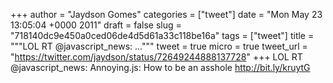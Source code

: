 
+++
author = "Jaydson Gomes"
categories = ["tweet"]
date = "Mon May 23 13:05:04 +0000 2011"
draft = false
slug = "718140dc9e450a0ced06de4d5d61a33c118be16a"
tags = ["tweet"]
title = """LOL RT @javascript_news: ..."""
tweet = true
micro = true
tweet_url = "https://twitter.com/jaydson/status/72649244888137728"
+++
LOL RT @javascript_news: Annoying.js: How to be an asshole http://bit.ly/kruytG
